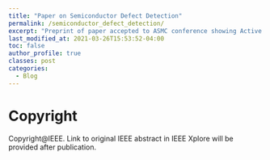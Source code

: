 ```yaml
---
title: "Paper on Semiconductor Defect Detection"
permalink: /semiconductor_defect_detection/
excerpt: "Preprint of paper accepted to ASMC conference showing Active Learning approach for Object Detection."
last_modified_at: 2021-03-26T15:53:52-04:00
toc: false
author_profile: true
classes: post
categories:
  - Blog
---
```




# Copyright
Copyright@IEEE. Link to original IEEE abstract in IEEE Xplore will be provided after publication.
